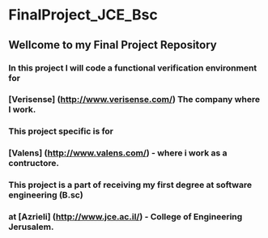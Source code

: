 # FinalProject_JCE_Bsc

## Wellcome to my Final Project Repository

### In this project I will code a functional verification environment for
### [Verisense] (http://www.verisense.com/) The company where I work.
### This project specific is for 
### [Valens] (http://www.valens.com/) - where i work as a contructore.
### This project is a part of receiving my first degree at software engineering (B.sc) 
### at [Azrieli] (http://www.jce.ac.il/) - College of Engineering Jerusalem.
